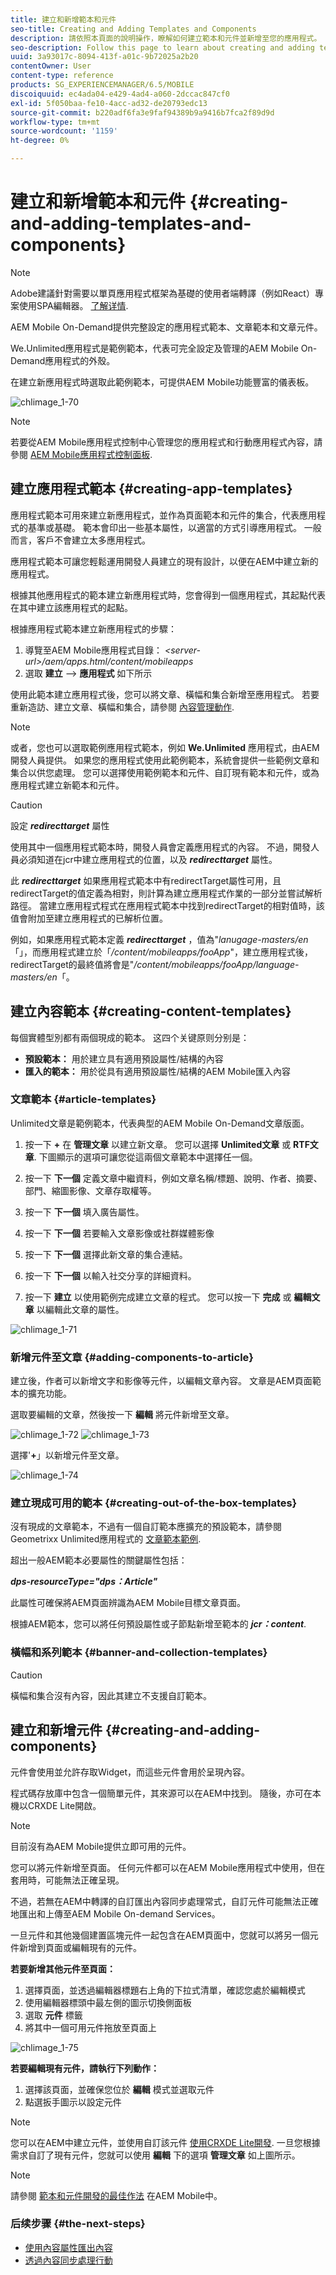 ```yaml
---
title: 建立和新增範本和元件
seo-title: Creating and Adding Templates and Components
description: 請依照本頁面的說明操作，瞭解如何建立範本和元件並新增至您的應用程式。 頁面會使用Geometrixx Unlimited應用程式作為包含範例應用程式範本和頁面範本的應用程式。
seo-description: Follow this page to learn about creating and adding templates and components to your app. The page uses Geometrixx Unlimited App as the app that contains a sample app template and page templates.
uuid: 3a93017c-8094-413f-a01c-9b72025a2b20
contentOwner: User
content-type: reference
products: SG_EXPERIENCEMANAGER/6.5/MOBILE
discoiquuid: ec4ada04-e429-4ad4-a060-2dccac847cf0
exl-id: 5f050baa-fe10-4acc-ad32-de20793edc13
source-git-commit: b220adf6fa3e9faf94389b9a9416b7fca2f89d9d
workflow-type: tm+mt
source-wordcount: '1159'
ht-degree: 0%

---
```


# 建立和新增範本和元件 {#creating-and-adding-templates-and-components}

>[!NOTE]
>
>Adobe建議針對需要以單頁應用程式框架為基礎的使用者端轉譯（例如React）專案使用SPA編輯器。 [了解详情](/help/sites-developing/spa-overview.md).

AEM Mobile On-Demand提供完整設定的應用程式範本、文章範本和文章元件。

We.Unlimited應用程式是範例範本，代表可完全設定及管理的AEM Mobile On-Demand應用程式的外殼。

在建立新應用程式時選取此範例範本，可提供AEM Mobile功能豐富的儀表板。

![chlimage_1-70](assets/chlimage_1-70.png)

>[!NOTE]
>
>若要從AEM Mobile應用程式控制中心管理您的應用程式和行動應用程式內容，請參閱 [AEM Mobile應用程式控制面板](/help/mobile/mobile-apps-ondemand-application-dashboard.md).

## 建立應用程式範本 {#creating-app-templates}

應用程式範本可用來建立新應用程式，並作為頁面範本和元件的集合，代表應用程式的基準或基礎。 範本會印出一些基本屬性，以適當的方式引導應用程式。 一般而言，客戶不會建立太多應用程式。

應用程式範本可讓您輕鬆運用開發人員建立的現有設計，以便在AEM中建立新的應用程式。

根據其他應用程式的範本建立新應用程式時，您會得到一個應用程式，其起點代表在其中建立該應用程式的起點。

根據應用程式範本建立新應用程式的步驟：

1. 導覽至AEM Mobile應用程式目錄： *&lt;server-url>/aem/apps.html/content/mobileapps*
1. 選取 **建立** —> **應用程式** 如下所示

使用此範本建立應用程式後，您可以將文章、橫幅和集合新增至應用程式。 若要重新造訪、建立文章、橫幅和集合，請參閱 [內容管理動作](/help/mobile/mobile-apps-ondemand-manage-content-ondemand.md).

>[!NOTE]
>
>或者，您也可以選取範例應用程式範本，例如 **We.Unlimited** 應用程式，由AEM開發人員提供。 如果您的應用程式使用此範例範本，系統會提供一些範例文章和集合以供您處理。 您可以選擇使用範例範本和元件、自訂現有範本和元件，或為應用程式建立新範本和元件。

>[!CAUTION]
>
>設定 ***redirecttarget*** 屬性
>
>使用其中一個應用程式範本時，開發人員會定義應用程式的內容。 不過，開發人員必須知道在jcr中建立應用程式的位置，以及 ***redirecttarget*** 屬性。
>
>此 ***redirecttarget*** 如果應用程式範本中有redirectTarget屬性可用，且redirectTarget的值定義為相對，則計算為建立應用程式作業的一部分並嘗試解析路徑。 當建立應用程式程式在應用程式範本中找到redirectTarget的相對值時，該值會附加至建立應用程式的已解析位置。
>
>例如，如果應用程式範本定義 ***redirecttarget*** ，值為&quot;*lanugage-masters/en*「」，而應用程式建立於「*/content/mobileapps/fooApp*&quot;，建立應用程式後，redirectTarget的最終值將會是&quot;*/content/mobileapps/fooApp/language-masters/en*「。

## 建立內容範本 {#creating-content-templates}

每個實體型別都有兩個現成的範本。 这四个关键原则分别是：

* **預設範本：** 用於建立具有適用預設屬性/結構的內容
* **匯入的範本：** 用於從具有適用預設屬性/結構的AEM Mobile匯入內容

### 文章範本 {#article-templates}

Unlimited文章是範例範本，代表典型的AEM Mobile On-Demand文章版面。

1. 按一下 **+** 在 **管理文章** 以建立新文章。 您可以選擇 **Unlimited文章** 或 **RTF文章**. 下圖顯示的選項可讓您從這兩個文章範本中選擇任一個。

1. 按一下 **下一個** 定義文章中繼資料，例如文章名稱/標題、說明、作者、摘要、部門、縮圖影像、文章存取權等。
1. 按一下 **下一個** 填入廣告屬性。
1. 按一下 **下一個** 若要輸入文章影像或社群媒體影像
1. 按一下 **下一個** 選擇此新文章的集合連結。
1. 按一下 **下一個** 以輸入社交分享的詳細資料。
1. 按一下 **建立** 以使用範例完成建立文章的程式。 您可以按一下 **完成** 或 **編輯文章** 以編輯此文章的屬性。

![chlimage_1-71](assets/chlimage_1-71.png)

### 新增元件至文章 {#adding-components-to-article}

建立後，作者可以新增文字和影像等元件，以編輯文章內容。 文章是AEM頁面範本的擴充功能。

選取要編輯的文章，然後按一下 **編輯** 將元件新增至文章。

![chlimage_1-72](assets/chlimage_1-72.png) ![chlimage_1-73](assets/chlimage_1-73.png)

選擇&#39;**+**」以新增元件至文章。

![chlimage_1-74](assets/chlimage_1-74.png)

### 建立現成可用的範本 {#creating-out-of-the-box-templates}

沒有現成的文章範本，不過有一個自訂範本應擴充的預設範本，請參閱Geometrixx Unlimited應用程式的 [文章範本範例](http://localhost:4502/crx/de/index.jsp#/apps/geometrixx-unlimited-app/templates/article).

超出一般AEM範本必要屬性的關鍵屬性包括：

***dps-resourceType=&quot;dps：Article&quot;***

此屬性可確保將AEM頁面辨識為AEM Mobile目標文章頁面。

根據AEM範本，您可以將任何預設屬性或子節點新增至範本的 ***jcr：content***.

### 橫幅和系列範本 {#banner-and-collection-templates}

>[!CAUTION]
>
>橫幅和集合沒有內容，因此其建立不支援自訂範本。

## 建立和新增元件 {#creating-and-adding-components}

元件會使用並允許存取Widget，而這些元件會用於呈現內容。

程式碼存放庫中包含一個簡單元件，其來源可以在AEM中找到。 隨後，亦可在本機以CRXDE Lite開啟。

>[!NOTE]
>
>目前沒有為AEM Mobile提供立即可用的元件。

您可以將元件新增至頁面。 任何元件都可以在AEM Mobile應用程式中使用，但在套用時，可能無法正確呈現。

不過，若無在AEM中轉譯的自訂匯出內容同步處理常式，自訂元件可能無法正確地匯出和上傳至AEM Mobile On-demand Services。

一旦元件和其他幾個建置區塊元件一起包含在AEM頁面中，您就可以將另一個元件新增到頁面或編輯現有的元件。

**若要新增其他元件至頁面：**

1. 選擇頁面，並透過編輯器標題右上角的下拉式清單，確認您處於編輯模式
1. 使用編輯器標頭中最左側的圖示切換側面板
1. 選取 **元件** 標籤
1. 將其中一個可用元件拖放至頁面上

![chlimage_1-75](assets/chlimage_1-75.png)

**若要編輯現有元件，請執行下列動作：**

1. 選擇該頁面，並確保您位於 **編輯** 模式並選取元件
1. 點選扳手圖示以設定元件

>[!NOTE]
>
>您可以在AEM中建立元件，並使用自訂該元件 [使用CRXDE Lite開發](/help/sites-developing/developing-with-crxde-lite.md). 一旦您根據需求自訂了現有元件，您就可以使用 **編輯** 下的選項 **管理文章** 如上圖所示。

>[!NOTE]
>
>請參閱 [範本和元件開發的最佳作法](/help/mobile/best-practices-aem-mobile.md) 在AEM Mobile中。

### 后续步骤 {#the-next-steps}

* [使用內容屬性匯出內容](/help/mobile/on-demand-content-properties-exporting.md)
* [透過內容同步處理行動](/help/mobile/mobile-ondemand-contentsync.md)
